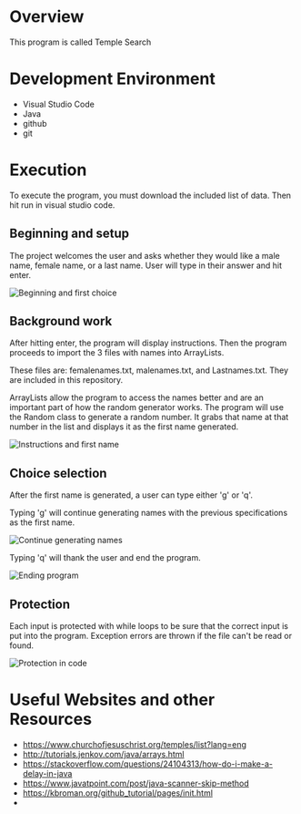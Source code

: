# Overview

This program is called Temple Search 

# Development Environment

* Visual Studio Code 
* Java
* github
* git

# Execution

To execute the program, you must download the included list of data. 
Then hit run in visual studio code.

## Beginning and setup
The project welcomes the user and asks whether they would like a male name, female name, or a last name. User will type in their answer and hit enter.

![Beginning and first choice](beginning.JPG)

## Background work
After hitting enter, the program will display instructions. Then the program proceeds to import the 3 files with names into ArrayLists. 

These files are: femalenames.txt, malenames.txt, and Lastnames.txt. They are included in this repository.

ArrayLists allow the program to access the names better and are an important part of how the random generator works. The program will use the Random class to generate a random number. It grabs that name at that number in the list and displays it as the first name generated.

![Instructions and first name](backcodecomplete.JPG)

## Choice selection
After the first name is generated, a user can type either 'g' or 'q'. 

Typing 'g' will continue generating names with the previous specifications as the first name.

![Continue generating names](typingg.JPG)

Typing 'q' will thank the user and end the program.

![Ending program](typingq.JPG)

## Protection
Each input is protected with while loops to be sure that the correct input is put into the program. Exception errors are thrown if the file can't be read or found.

![Protection in code](protection.JPG)

# Useful Websites and other Resources
* https://www.churchofjesuschrist.org/temples/list?lang=eng
* http://tutorials.jenkov.com/java/arrays.html
* https://stackoverflow.com/questions/24104313/how-do-i-make-a-delay-in-java
* https://www.javatpoint.com/post/java-scanner-skip-method
* https://kbroman.org/github_tutorial/pages/init.html
* 